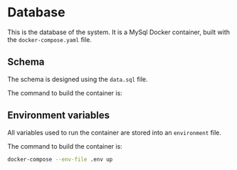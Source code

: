 # Database

This is the database of the system. It is a MySql Docker container, built with the ```docker-compose.yaml``` file.

## Schema

The schema is designed using the ```data.sql``` file.

The command to build the container is:

## Environment variables

All variables used to run the container are stored into an ```environment``` file.

The command to build the container is:

```bash
docker-compose --env-file .env up
```
